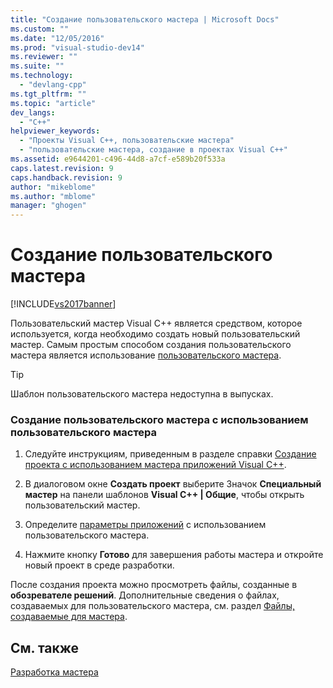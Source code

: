 ```yaml
---
title: "Создание пользовательского мастера | Microsoft Docs"
ms.custom: ""
ms.date: "12/05/2016"
ms.prod: "visual-studio-dev14"
ms.reviewer: ""
ms.suite: ""
ms.technology: 
  - "devlang-cpp"
ms.tgt_pltfrm: ""
ms.topic: "article"
dev_langs: 
  - "C++"
helpviewer_keywords: 
  - "Проекты Visual C++, пользовательские мастера"
  - "пользовательские мастера, создание в проектах Visual C++"
ms.assetid: e9644201-c496-44d8-a7cf-e589b20f533a
caps.latest.revision: 9
caps.handback.revision: 9
author: "mikeblome"
ms.author: "mblome"
manager: "ghogen"
---
```

# Создание пользовательского мастера
[!INCLUDE[vs2017banner](../assembler/inline/includes/vs2017banner.md)]

Пользовательский мастер Visual C\+\+ является средством, которое используется, когда необходимо создать новый пользовательский мастер.  Самым простым способом создания пользовательского мастера является использование [пользовательского мастера](../ide/custom-wizard.md).  
  
> [!TIP]
>  Шаблон пользовательского мастера недоступна в выпусках.  
  
### Создание пользовательского мастера с использованием пользовательского мастера  
  
1.  Следуйте инструкциям, приведенным в разделе справки [Создание проекта с использованием мастера приложений Visual C\+\+](../ide/creating-desktop-projects-by-using-application-wizards.md).  
  
2.  В диалоговом окне **Создать проект** выберите Значок **Специальный мастер**  на панели шаблонов **Visual C\+\+ &#124; Общие**, чтобы открыть пользовательский мастер.  
  
3.  Определите [параметры приложений](../Topic/Application%20Settings,%20Custom%20Wizard.md) с использованием пользовательского мастера.  
  
4.  Нажмите кнопку **Готово** для завершения работы мастера и откройте новый проект в среде разработки.  
  
 После создания проекта можно просмотреть файлы, созданные в **обозревателе решений**.  Дополнительные сведения о файлах, создаваемых для пользовательского мастера, см. раздел [Файлы, создаваемые для мастера](../ide/files-created-for-your-wizard.md).  
  
## См. также  
 [Разработка мастера](../ide/designing-a-wizard.md)
